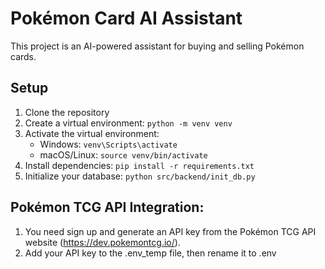# Pokémon Card AI Assistant

   This project is an AI-powered assistant for buying and selling Pokémon cards.

   ## Setup

   1. Clone the repository
   2. Create a virtual environment: `python -m venv venv`
   3. Activate the virtual environment:
      - Windows: `venv\Scripts\activate`
      - macOS/Linux: `source venv/bin/activate`
   4. Install dependencies: `pip install -r requirements.txt`
   5. Initialize your database: `python src/backend/init_db.py`


   ## Pokémon TCG API Integration: 
   1. You need sign up and generate an API key from the Pokémon TCG API website (https://dev.pokemontcg.io/).
   2. Add your API key to the .env_temp file, then rename it to .env

